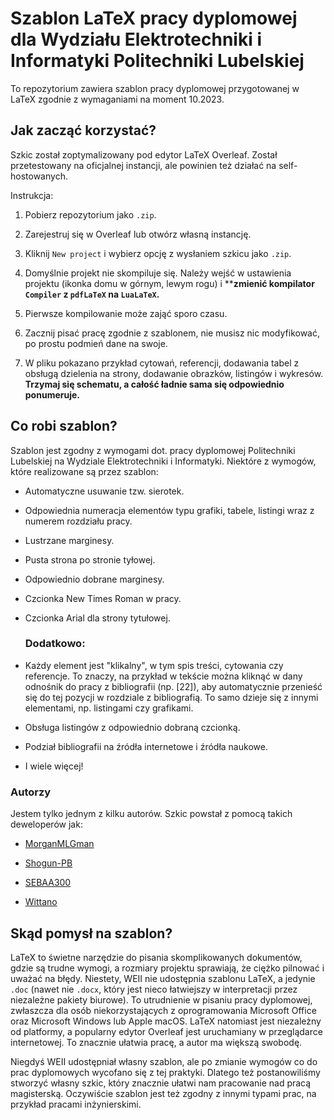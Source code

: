 # Szablon LaTeX pracy dyplomowej dla Wydziału Elektrotechniki i Informatyki Politechniki Lubelskiej

To repozytorium zawiera szablon pracy dyplomowej przygotowanej w LaTeX zgodnie z wymaganiami na  moment 10.2023.

## Jak zacząć korzystać?

Szkic został zoptymalizowany pod edytor LaTeX Overleaf. Został przetestowany na oficjalnej instancji, ale powinien też działać na self-hostowanych. 

Instrukcja:

1. Pobierz repozytorium jako `.zip`.

2. Zarejestruj się w Overleaf lub otwórz własną instancję.

3. Kliknij `New project` i wybierz opcję z wysłaniem szkicu jako `.zip`.

4. Domyślnie projekt nie skompiluje się. Należy wejść w ustawienia projektu (ikonka domu w górnym, lewym rogu) i ****zmienić kompilator `Compiler` z `pdfLaTeX` na `LuaLaTeX`.**

5. Pierwsze kompilowanie może zająć sporo czasu. 

6. Zacznij pisać pracę zgodnie z szablonem, nie musisz nic modyfikować, po prostu podmień dane na swoje. 

7. W pliku pokazano przykład cytowań, referencji, dodawania tabel z obsługą dzielenia na strony, dodawanie obrazków, listingów i wykresów. **Trzymaj się schematu, a całość ładnie sama się odpowiednio ponumeruje.**

## Co robi szablon?

Szablon jest zgodny z wymogami dot. pracy dyplomowej Politechniki Lubelskiej na Wydziale Elektrotechniki i Informatyki. Niektóre z wymogów, które realizowane są przez szablon:

- Automatyczne usuwanie tzw. sierotek.

- Odpowiednia numeracja elementów typu grafiki, tabele, listingi wraz z numerem rozdziału pracy.

- Lustrzane marginesy.

- Pusta strona po stronie tyłowej.

- Odpowiednio dobrane marginesy.

- Czcionka New Times Roman w pracy.

- Czcionka Arial dla strony tytułowej.
  
  ### Dodatkowo:

- Każdy element jest "klikalny",  w tym spis treści, cytowania czy referencje. To znaczy, na przykład w tekście można kliknąć w dany odnośnik do pracy z bibliografii (np. [22]), aby automatycznie przenieść się do tej pozycji w rozdziale z bibliografią. To samo dzieje się z innymi elementami, np. listingami czy grafikami.

- Obsługa listingów z odpowiednio dobraną czcionką.

- Podział bibliografii na źródła internetowe i źródła naukowe.

- I wiele więcej!

### Autorzy

Jestem tylko jednym z kilku autorów. Szkic powstał z pomocą takich deweloperów jak:

- [MorganMLGman](https://github.com/MorganMLGman)

- [Shogun-PB](https://github.com/Shogun-PB)

- [SEBAA300](https://github.com/SEBAA300)

- [Wittano](https://github.com/Wittano)

## Skąd pomysł na szablon?

LaTeX to świetne narzędzie do pisania skomplikowanych dokumentów, gdzie są trudne wymogi, a rozmiary projektu sprawiają, że ciężko pilnować i uważać na błędy. Niestety, WEII nie udostępnia szablonu LaTeX, a jedynie `.doc` (nawet nie `.docx`, który jest nieco łatwiejszy w interpretacji przez niezależne pakiety biurowe). To utrudnienie w pisaniu pracy dyplomowej, zwłaszcza dla osób niekorzystających z oprogramowania Microsoft Office oraz Microsoft Windows lub Apple macOS. LaTeX natomiast jest niezależny od platformy, a popularny edytor Overleaf jest uruchamiany w przeglądarce internetowej. To znacznie ułatwia pracę, a autor ma większą swobodę. 

Niegdyś WEII udostępniał własny szablon, ale po zmianie wymogów co do prac dyplomowych wycofano się z tej praktyki. Dlatego też postanowiliśmy stworzyć własny szkic, który znacznie ułatwi nam pracowanie nad pracą magisterską. Oczywiście szablon jest też zgodny z innymi typami prac, na przykład pracami inżynierskimi.
